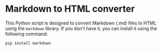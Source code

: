 # Markdown to HTML converter

This Python script is designed to convert Markdown (.md) files to HTML using the `markdown` library. If you don't have it, you can install it using the following command:

```bash
pip install markdown
```
